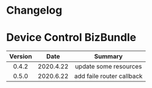 # Changelog

# Device Control BizBundle
| Version | Date                   | Summary|
| :------: | :----------------------: |:---:|
| 0.4.2   |      2020.4.22      | update some resources|
| 0.5.0   |      2020.6.22      | add faile router callback|